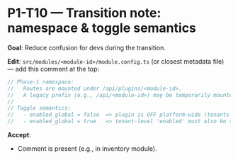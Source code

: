 # P1-T10 — Transition note: namespace & toggle semantics

**Goal**: Reduce confusion for devs during the transition.

**Edit**: `src/modules/<module-id>/module.config.ts` (or closest metadata file) — add this comment at the top:
```ts
// Phase-1 namespace:
//   Routes are mounted under /api/plugins/<module-id>.
//   A legacy prefix (e.g., /api/<module-id>) may be temporarily mounted for transition.
//
// Toggle semantics:
//   - enabled_global = false  => plugin is OFF platform-wide (tenants cannot override).
//   - enabled_global = true   => tenant-level 'enabled' must also be true to allow access.
```

**Accept**:
- Comment is present (e.g., in inventory module).
